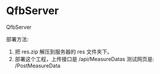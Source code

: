 # QfbServer
QfbServer

部署方法:
1. 把 res.zip 解压到服务器的 res 文件夹下。
2. 部署这个工程，上传接口是
	/api/MeasureDatas
    测试网页是:
	/PostMeasureData